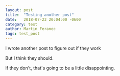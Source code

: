 ```yaml
---
layout: post
title:  "Testing another post"
date:   2018-07-23 20:04:00 -0600
category: test
author: Martin Feranec
tags: test_post
---
```


I wrote another post to figure out if they work

But I think they should.

If they don't, that's going to be a little disappointing.